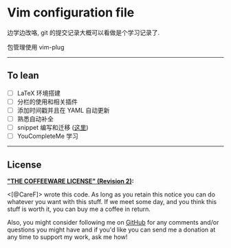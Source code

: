 # Vim configuration file # 

边学边改咯, git 的提交记录大概可以看做是个学习记录了. 

包管理使用 vim-plug

--------

## To lean ## 

- [ ] LaTeX 环境搭建
- [ ] 分栏的使用和相关插件
- [ ] 添加时间戳并且在 YAML 自动更新 
- [ ] 熟悉自动补全
- [ ] snippet 编写和迁移 ([这里](http://mednoter.com/UltiSnips.html))
- [ ] YouCompleteMe 学习

--------

## License ##

**["THE COFFEEWARE LICENSE" (Revision
2)](https://github.com/Jmlevick/coffeeware-license):**

<[@CareF]> wrote this code. As long as you retain this notice you can
do whatever you want with this stuff. If we meet some day, and you
think this stuff is worth it, you can buy me a coffee in return. 

Also, you might consider following me on [GitHub](https://github.com/CareF) 
for any comments and/or questions you might have and if you'd like you
can send me a donation at any time to support my work, ask me how!

